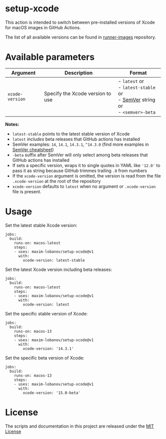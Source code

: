 # setup-xcode
This action is intended to switch between pre-installed versions of Xcode for macOS images in GitHub Actions.

The list of all available versions can be found in [runner-images](https://github.com/actions/runner-images/blob/master/images/macos/macos-13-Readme.md#xcode) repository.

# Available parameters
| Argument                | Description              | Format    |
|-------------------------|--------------------------|--------------------|
| `xcode-version`           | Specify the Xcode version to use | - `latest` or<br> - `latest-stable` or<br> - [SemVer](https://semver.org/) string or<br> - `<semver>-beta` |

**Notes:**
- `latest-stable` points to the latest stable version of Xcode
- `latest` *includes* beta releases that GitHub actions has installed
- SemVer examples: `14`, `14.1`, `14.3.1`, `^14.3.0` (find more examples in [SemVer cheatsheet](https://devhints.io/semver))
- `-beta` suffix after SemVer will only select among beta releases that GitHub actions has installed
- If sets a specific version, wraps it to single quotes in YAML like `'12.0'` to pass it as string because GitHub trimmes trailing `.0` from numbers
- If the `xcode-version` argument is omitted, the version is read from the file `.xcode-version` at the root of the repository
- `xcode-version` defaults to `latest` when no argument or `.xcode-version` file is present.

# Usage

Set the latest stable Xcode version:
```
jobs:
  build:
    runs-on: macos-latest
    steps:
    - uses: maxim-lobanov/setup-xcode@v1
      with:
        xcode-version: latest-stable
```

Set the latest Xcode version including beta releases:
```
jobs:
  build:
    runs-on: macos-latest
    steps:
    - uses: maxim-lobanov/setup-xcode@v1
      with:
        xcode-version: latest
```

Set the specific stable version of Xcode:
```
jobs:
  build:
    runs-on: macos-13
    steps:
    - uses: maxim-lobanov/setup-xcode@v1
      with:
        xcode-version: '14.3.1'
```

Set the specific beta version of Xcode:
```
jobs:
  build:
    runs-on: macos-13
    steps:
    - uses: maxim-lobanov/setup-xcode@v1
      with:
        xcode-version: '15.0-beta'
```
# License
The scripts and documentation in this project are released under the [MIT License](LICENSE)

